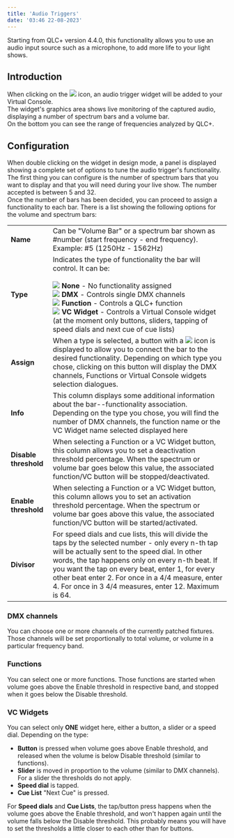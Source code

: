```yaml
---
title: 'Audio Triggers'
date: '03:46 22-08-2023'
---
```


Starting from QLC+ version 4.4.0, this functionality allows you to use an audio input source such as a microphone, to add more life to your light shows.  

Introduction
------------

When clicking on the ![](/basics/audioinput.png) icon, an audio trigger widget will be added to your Virtual Console.  
The widget's graphics area shows live monitoring of the captured audio, displaying a number of spectrum bars and a volume bar.  
On the bottom you can see the range of frequencies analyzed by QLC+.  

Configuration
-------------

When double clicking on the widget in design mode, a panel is displayed showing a complete set of options to tune the audio trigger's functionality.  
The first thing you can configure is the number of spectrum bars that you want to display and that you will need during your live show. The number accepted is between 5 and 32.  
Once the number of bars has been decided, you can proceed to assign a functionality to each bar. There is a list showing the following options for the volume and spectrum bars:  
  

|     |     |
| --- | --- |
| **Name** | Can be "Volume Bar" or a spectrum bar shown as #number (start frequency - end frequency). Example: #5 (1250Hz - 1562Hz) |
| **Type** | Indicates the type of functionality the bar will control. It can be:<br><br>![](/basics/uncheck.png) **None** - No functionality assigned<br>![](/basics/intensity.png) **DMX** - Controls single DMX channels<br>![](/basics/function.png) **Function** - Controls a QLC+ function<br>![](/basics/virtualconsole.png) **VC Widget** - Controls a Virtual Console widget (at the moment only buttons, sliders, tapping of speed dials and next cue of cue lists) |
| **Assign** | When a type is selected, a button with a ![](/basics/attach.png) icon is displayed to allow you to connect the bar to the desired functionality. Depending on which type you chose, clicking on this button will display the DMX channels, Functions or Virtual Console widgets selection dialogues. |
| **Info** | This column displays some additional information about the bar--functionality association.  <br>Depending on the type you chose, you will find the number of DMX channels, the function name or the VC Widget name selected displayed here |
| **Disable threshold** | When selecting a Function or a VC Widget button, this column allows you to set a deactivation threshold percentage. When the spectrum or volume bar goes below this value, the associated function/VC button will be stopped/deactivated. |
| **Enable threshold** | When selecting a Function or a VC Widget button, this column allows you to set an activation threshold percentage. When the spectrum or volume bar goes above this value, the associated function/VC button will be started/activated. |
| **Divisor** | For speed dials and cue lists, this will divide the taps by the selected number - only every n-th tap will be actually sent to the speed dial. In other words, the tap happens only on every n-th beat. If you want the tap on every beat, enter 1, for every other beat enter 2. For once in a 4/4 measure, enter 4. For once in 3 4/4 measures, enter 12. Maximum is 64. |

### DMX channels

You can choose one or more channels of the currently patched fixtures. Those channels will be set proportionally to total volume, or volume in a particular frequency band.

### Functions

You can select one or more functions. Those functions are started when volume goes above the Enable threshold in respective band, and stopped when it goes below the Disable threshold.

### VC Widgets

You can select only **ONE** widget here, either a button, a slider or a speed dial. Depending on the type:

* **Button** is pressed when volume goes above Enable threshold, and released when the volume is below Disable threshold (similar to functions).
* **Slider** is moved in proportion to the volume (similar to DMX channels). For a slider the thresholds do not apply.
* **Speed dial** is tapped.
* **Cue List** "Next Cue" is pressed.

For **Speed dials** and **Cue Lists**, the tap/button press happens when the volume goes above the Enable threshold, and won't happen again until the volume falls below the Disable threshold. This probably means you will have to set the thresholds a little closer to each other than for buttons.